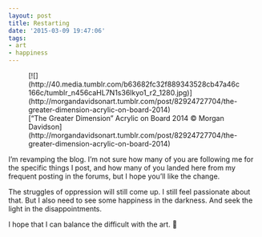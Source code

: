 ```yaml
---
layout: post
title: Restarting
date: '2015-03-09 19:47:06'
tags:
- art
- happiness
---
```



<figure>[![](http://40.media.tumblr.com/b63682fc32f889343528cb47a46c166c/tumblr_n456caHL7N1s36lkyo1_r2_1280.jpg)](http://morgandavidsonart.tumblr.com/post/82924727704/the-greater-dimension-acrylic-on-board-2014)<figcaption class="wp-caption-text">[“The Greater Dimension” Acrylic on Board 2014 © Morgan Davidson](http://morgandavidsonart.tumblr.com/post/82924727704/the-greater-dimension-acrylic-on-board-2014)</figcaption></figure>I’m revamping the blog. I’m not sure how many of you are following me for the specific things I post, and how many of you landed here from my frequent posting in the forums, but I hope you’ll like the change.

The struggles of oppression will still come up. I still feel passionate about that. But I also need to see some happiness in the darkness. And seek the light in the disappointments.

I hope that I can balance the difficult with the art. 🙂


